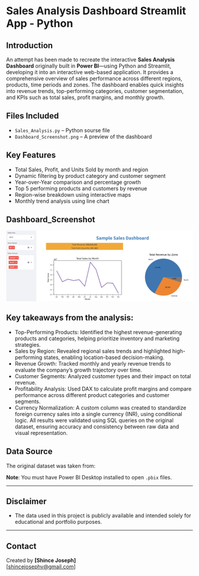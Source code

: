 #  Sales Analysis Dashboard Streamlit App - Python

##  Introduction
An attempt has been made to recreate the interactive **Sales Analysis Dashboard** originally built in **Power BI**—using Python and Streamlit, developing it into an interactive web-based application. It provides a comprehensive overview of sales performance across different regions, products, time periods and zones. The dashboard enables quick insights into revenue trends, top-performing categories, customer segmentation, and KPIs such as total sales, profit margins, and monthly growth.

##  Files Included
- `Sales_Analysis.py` – Python sourse file
- `Dashboard_Screenshot.png` – A preview of the dashboard
##  Key Features

- Total Sales, Profit, and Units Sold by month and region
- Dynamic filtering by product category and customer segment
- Year-over-Year comparison and percentage growth
- Top 5 performing products and customers by revenue
- Region-wise breakdown using interactive maps
- Monthly trend analysis using line chart

 ##  Dashboard_Screenshot
<img width="800" alt="Dashboard" src="https://github.com/shince455/Hardware-Sales-Analysis-Dashboard-Streamlit-Python/blob/main/SalesDash1.png" />

## Key takeaways from the analysis:

- Top-Performing Products: Identified the highest revenue-generating products and categories, helping prioritize inventory and marketing strategies.
- Sales by Region: Revealed regional sales trends and highlighted high-performing states, enabling location-based decision-making.
- Revenue Growth: Tracked monthly and yearly revenue trends to evaluate the company’s growth trajectory over time.
- Customer Segments: Analyzed customer types and their impact on total revenue.
- Profitability Analysis: Used DAX to calculate profit margins and compare performance across different product categories and customer segments.
- Currency Normalization: A custom column was created to standardize foreign currency sales into a single currency (INR), using conditional logic.
All results were validated using SQL queries on the original dataset, ensuring accuracy and consistency between raw data and visual representation.

##  Data Source

The original dataset was taken from:

**Note**: You must have Power BI Desktop installed to open `.pbix` files.

---

##  Disclaimer

- The data used in this project is publicly available and intended solely for educational and portfolio purposes.


---

## Contact

Created by **[Shince Joseph]**  
[shincejosephv@gmail.com] 
